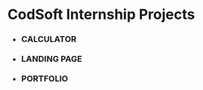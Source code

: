 <h1>CodSoft Internship Projects</h1>
<h3>
  <ul>
    <li>CALCULATOR</li><br>
    <li>LANDING PAGE</li><br>
    <li>PORTFOLIO</li>
  </ul>
</h3>
